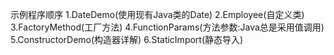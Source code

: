 示例程序顺序
1.DateDemo(使用现有Java类的Date)
2.Employee(自定义类)
3.FactoryMethod(工厂方法)
4.FunctionParams(方法参数:Java总是采用值调用)
5.ConstructorDemo(构造器详解)
6.StaticImport(静态导入)